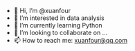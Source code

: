 - 👋 Hi, I’m @xuanfour
- 👀 I’m interested in data analysis
- 🌱 I’m currently learning Python
- 💞️ I’m looking to collaborate on ...
- 📫 How to reach me: xuanfour@qq.com

<!---
xuanfour/xuanfour is a ✨ special ✨ repository because its `README.md` (this file) appears on your GitHub profile.
You can click the Preview link to take a look at your changes.
--->
